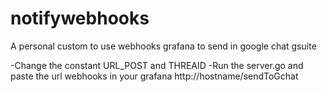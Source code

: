 # notifywebhooks
A personal custom to use webhooks grafana to send in google chat gsuite

-Change the constant URL_POST and THREAID
-Run the server.go and paste the url webhooks in your grafana http://hostname/sendToGchat
